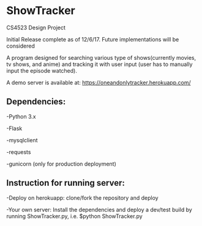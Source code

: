 # ShowTracker
CS4523 Design Project 

Initial Release complete as of 12/6/17. Future implementations will be considered

A program designed for searching various type of shows(currently movies, tv shows, and anime)
and tracking it with user input (user has to manually input the episode watched).

A demo server is available at: https://oneandonlytracker.herokuapp.com/

## Dependencies:

-Python 3.x

-Flask

-mysqlclient

-requests

-gunicorn (only for production deployment)

## Instruction for running server:

-Deploy on herokuapp: clone/fork the repository and deploy

-Your own server: Install the dependencies and deploy a dev/test build by running ShowTracker.py, i.e. $python ShowTracker.py
